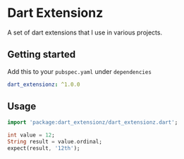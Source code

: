 # Dart Extensionz

A set of dart extensions that I use in various projects.

## Getting started

Add this to your `pubspec.yaml` under `dependencies`

```yaml
dart_extensionz: ^1.0.0
```

## Usage

```dart
import 'package:dart_extensionz/dart_extensionz.dart';

int value = 12;
String result = value.ordinal;
expect(result, '12th');
```
